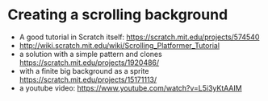 # Creating a scrolling background

- A good tutorial in Scratch itself: <https://scratch.mit.edu/projects/574540>
- <http://wiki.scratch.mit.edu/wiki/Scrolling_Platformer_Tutorial>
- a solution with a simple pattern and clones <https://scratch.mit.edu/projects/1920486/>
- with a finite big background as a sprite <https://scratch.mit.edu/projects/15171113/>
- a youtube video: <https://www.youtube.com/watch?v=L5i3yKtAAIM>

